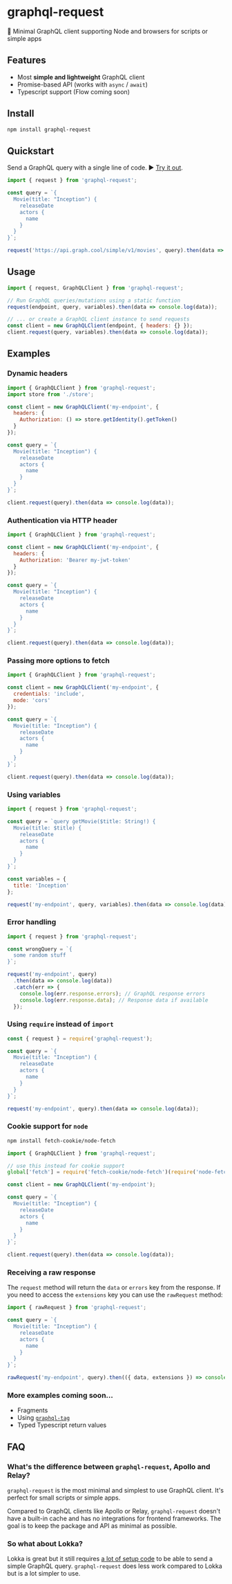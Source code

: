 # graphql-request

📡 Minimal GraphQL client supporting Node and browsers for scripts or simple apps

## Features

- Most **simple and lightweight** GraphQL client
- Promise-based API (works with `async` / `await`)
- Typescript support (Flow coming soon)

## Install

```sh
npm install graphql-request
```

## Quickstart

Send a GraphQL query with a single line of code. ▶️ [Try it out](https://runkit.com/593130bdfad7120012472003/593130bdfad7120012472004).

```js
import { request } from 'graphql-request';

const query = `{
  Movie(title: "Inception") {
    releaseDate
    actors {
      name
    }
  }
}`;

request('https://api.graph.cool/simple/v1/movies', query).then(data => console.log(data));
```

## Usage

```js
import { request, GraphQLClient } from 'graphql-request';

// Run GraphQL queries/mutations using a static function
request(endpoint, query, variables).then(data => console.log(data));

// ... or create a GraphQL client instance to send requests
const client = new GraphQLClient(endpoint, { headers: {} });
client.request(query, variables).then(data => console.log(data));
```

## Examples

### Dynamic headers

```js
import { GraphQLClient } from 'graphql-request';
import store from './store';

const client = new GraphQLClient('my-endpoint', {
  headers: {
    Authorization: () => store.getIdentity().getToken()
  }
});

const query = `{
  Movie(title: "Inception") {
    releaseDate
    actors {
      name
    }
  }
}`;

client.request(query).then(data => console.log(data));
```

### Authentication via HTTP header

```js
import { GraphQLClient } from 'graphql-request';

const client = new GraphQLClient('my-endpoint', {
  headers: {
    Authorization: 'Bearer my-jwt-token'
  }
});

const query = `{
  Movie(title: "Inception") {
    releaseDate
    actors {
      name
    }
  }
}`;

client.request(query).then(data => console.log(data));
```

### Passing more options to fetch

```js
import { GraphQLClient } from 'graphql-request';

const client = new GraphQLClient('my-endpoint', {
  credentials: 'include',
  mode: 'cors'
});

const query = `{
  Movie(title: "Inception") {
    releaseDate
    actors {
      name
    }
  }
}`;

client.request(query).then(data => console.log(data));
```

### Using variables

```js
import { request } from 'graphql-request';

const query = `query getMovie($title: String!) {
  Movie(title: $title) {
    releaseDate
    actors {
      name
    }
  }
}`;

const variables = {
  title: 'Inception'
};

request('my-endpoint', query, variables).then(data => console.log(data));
```

### Error handling

```js
import { request } from 'graphql-request';

const wrongQuery = `{
  some random stuff
}`;

request('my-endpoint', query)
  .then(data => console.log(data))
  .catch(err => {
    console.log(err.response.errors); // GraphQL response errors
    console.log(err.response.data); // Response data if available
  });
```

### Using `require` instead of `import`

```js
const { request } = require('graphql-request');

const query = `{
  Movie(title: "Inception") {
    releaseDate
    actors {
      name
    }
  }
}`;

request('my-endpoint', query).then(data => console.log(data));
```

### Cookie support for `node`

```sh
npm install fetch-cookie/node-fetch
```

```js
import { GraphQLClient } from 'graphql-request';

// use this instead for cookie support
global['fetch'] = require('fetch-cookie/node-fetch')(require('node-fetch'));

const client = new GraphQLClient('my-endpoint');

const query = `{
  Movie(title: "Inception") {
    releaseDate
    actors {
      name
    }
  }
}`;

client.request(query).then(data => console.log(data));
```

### Receiving a raw response

The `request` method will return the `data` or `errors` key from the response.
If you need to access the `extensions` key you can use the `rawRequest` method:

```js
import { rawRequest } from 'graphql-request';

const query = `{
  Movie(title: "Inception") {
    releaseDate
    actors {
      name
    }
  }
}`;

rawRequest('my-endpoint', query).then(({ data, extensions }) => console.log(data, extensions));
```

### More examples coming soon...

- Fragments
- Using [`graphql-tag`](https://github.com/apollographql/graphql-tag)
- Typed Typescript return values

## FAQ

### What's the difference between `graphql-request`, Apollo and Relay?

`graphql-request` is the most minimal and simplest to use GraphQL client. It's perfect for small scripts or simple apps.

Compared to GraphQL clients like Apollo or Relay, `graphql-request` doesn't have a built-in cache and has no integrations for frontend frameworks. The goal is to keep the package and API as minimal as possible.

### So what about Lokka?

Lokka is great but it still requires [a lot of setup code](https://github.com/kadirahq/lokka-transport-http) to be able to send a simple GraphQL query. `graphql-request` does less work compared to Lokka but is a lot simpler to use.
